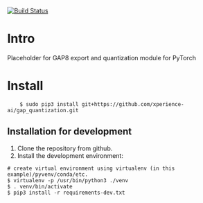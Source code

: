[![Build Status](https://travis-ci.com/xperience-ai/gap_quantization.svg?branch=master)](https://travis-ci.com/xperience-ai/gap_quantization)

# Intro

Placeholder for GAP8 export and quantization module for PyTorch

# Install

```
    $ sudo pip3 install git+https://github.com/xperience-ai/gap_quantization.git
```

## Installation for development

1. Clone the repository from github.
2. Install the development environment:

```
# create virtual environment using virtualenv (in this example)/pyvenv/conda/etc.
$ virtualenv -p /usr/bin/python3 ./venv
$ . venv/bin/activate
$ pip3 install -r requirements-dev.txt
```
